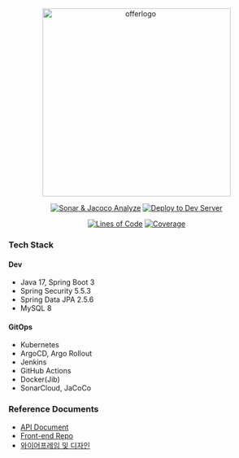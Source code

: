 <div align="center">

<img width="370" alt="offerlogo" src="https://github.com/price-offer/offer-be/assets/55920132/c731a6d2-12b4-49fa-a3cd-913cd61c3aea"/>

[![Sonar & Jacoco Analyze](https://github.com/price-offer/offer-be/actions/workflows/static-analyze.yaml/badge.svg)](https://github.com/price-offer/offer-be/actions/workflows/static-analyze.yaml)
[![Deploy to Dev Server](https://github.com/price-offer/offer-be/actions/workflows/deploy-dev.yaml/badge.svg)](https://github.com/price-offer/offer-be/actions/workflows/deploy-dev.yaml)

[![Lines of Code](https://sonarcloud.io/api/project_badges/measure?project=price-offer_offer-be-2023&metric=ncloc)](https://sonarcloud.io/summary/new_code?id=price-offer_offer-be-2023)
[![Coverage](https://sonarcloud.io/api/project_badges/measure?project=price-offer_offer-be-2023&metric=coverage)](https://sonarcloud.io/summary/new_code?id=price-offer_offer-be-2023)

</div>

### Tech Stack
#### Dev
- Java 17, Spring Boot 3
- Spring Security 5.5.3
- Spring Data JPA 2.5.6
- MySQL 8

#### GitOps
- Kubernetes
- ArgoCD, Argo Rollout
- Jenkins
- GitHub Actions
- Docker(Jib)
- SonarCloud, JaCoCo

### Reference Documents

- [API Document](http://35.213.43.216:32667/swagger-ui/index.html)
- [Front-end Repo](https://github.com/price-offer/offer-fe)
- [와이어프레임 및 디자인](https://www.figma.com/file/PhqIqgC8ZJ1ovQTqLQuKKD/Price-Offer?node-id=2760%3A4512)